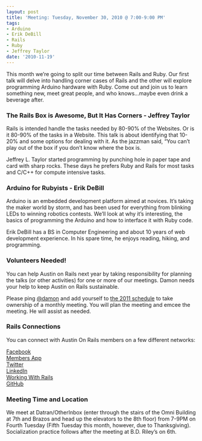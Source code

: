 ```yaml
---
layout: post
title: 'Meeting: Tuesday, November 30, 2010 @ 7:00-9:00 PM'
tags:
- Arduino
- Erik DeBill
- Rails
- Ruby
- Jeffrey Taylor
date: '2010-11-19'
---
```

This month we’re going to split our time between Rails and Ruby. Our first talk will delve into handling corner cases of Rails and the other will explore programming Arduino hardware with Ruby. Come out and join us to learn something new, meet great people, and who knows…maybe even drink a beverage after.

### The Rails Box is Awesome, But It Has Corners - Jeffrey Taylor

Rails is intended handle the tasks needed by 80-90% of the Websites. Or is it 80-90% of the tasks in a Website. This talk is about identifying that 10-20% and some options for dealing with it. As the jazzman said, “You can’t play out of the box if you don’t know where the box is.

Jeffrey L. Taylor started programming by punching hole in paper tape and card with sharp rocks. These days he prefers Ruby and Rails for most tasks and C/C++ for compute intensive tasks.

### Arduino for Rubyists - Erik DeBill

Arduino is an embedded development platform aimed at novices. It’s taking the maker world by storm, and has been used for everything from blinking LEDs to winning robotics contests. We’ll look at why it’s interesting, the basics of programming the Arduino and how to interface it with Ruby code.

Erik DeBill has a BS in Computer Engineering and about 10 years of web development experience. In his spare time, he enjoys reading, hiking, and programming.

### Volunteers Needed!

You can help Austin on Rails next year by taking responsibility for planning the talks (or other activities) for one or more of our meetings. Damon needs your help to keep Austin on Rails sustainable.

Please ping [@damon](http://twitter.com/damon) and add yourself to [the 2011 schedule](http://wiki.github.com/austinonrails/members/2011-meetings) to take ownership of a monthly meeting. You will plan the meeting and emcee the meeting. He will assist as needed.

### Rails Connections

You can connect with Austin On Rails members on a few different networks:

[Facebook](http://www.facebook.com/austinonrails)  
  [Members App](http://members.austinonrails.org)  
  [Twitter](http://twitter.com/austinonrails)  
  [LinkedIn](http://www.linkedin.com/groups?gid=37006)  
  [Working With Rails](http://www.workingwithrails.com/group/4451-austin-on-rails)  
  [GitHub](http://github.com/austinonrails)

### Meeting Time and Location

We meet at Datran/OtherInbox (enter through the stairs of the Omni Building at 7th and Brazos and head up the elevators to the 8th floor) from 7-9PM on Fourth Tuesday (Fifth Tuesday this month, however, due to Thanksgiving). Socialization practice follows after the meeting at B.D. Riley’s on 6th.

